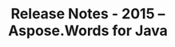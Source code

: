 ﻿---
title: Release Notes - 2015 – Aspose.Words for Java
articleTitle: Release Notes - 2015
linktitle: Release Notes - 2015
description: "Aspose.Words for Java Release Notes - 2015 – learn about the latest updates and fixes."
type: docs
weight: 60
url: /java/release-notes-2015/
---


